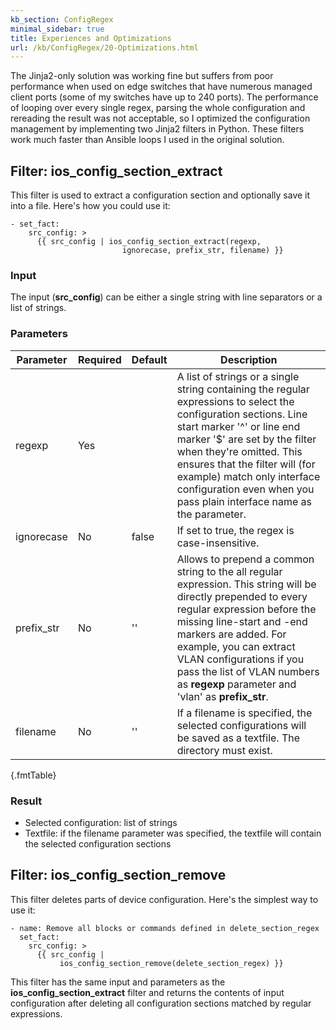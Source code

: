 ```yaml
---
kb_section: ConfigRegex
minimal_sidebar: true
title: Experiences and Optimizations
url: /kb/ConfigRegex/20-Optimizations.html
---
```

The Jinja2-only solution was working fine but suffers from poor performance when used on edge switches that have numerous managed client ports (some of my switches have up to 240 ports). The performance of looping over every single regex, parsing the whole configuration and rereading the result was not acceptable, so I optimized the configuration management by implementing two Jinja2 filters in Python. These filters work much faster than Ansible loops I used in the original solution.

## Filter: ios\_config\_section\_extract

This filter is used to extract a configuration section and optionally save it into a file. Here's how you could use it:

    - set_fact:
        src_config: >
          {{ src_config | ios_config_section_extract(regexp,
                             ignorecase, prefix_str, filename) }}

### Input

The input (**src\_config**) can be either a single string with line separators or a list of strings.

### Parameters

|Parameter|Required|Default|Description|
|---|---|---|---|
|regexp| Yes | | A list of strings or a single string containing the regular expressions to select the configuration sections. Line start marker '^' or line end marker '$' are set by the filter when they're omitted. This ensures that the filter will (for example) match only interface configuration even when you pass plain interface name as the parameter.|
|ignorecase| No | false | If set to true, the regex is case-insensitive.|
|prefix_str| No  | '' | Allows to prepend a common string to the all regular expression. This string will be directly prepended to every regular expression before the missing line-start and -end markers are added. For example, you can extract VLAN configurations if you pass the list of VLAN numbers as **regexp** parameter and 'vlan' as **prefix_str**.|
|filename| No | '' | If a filename is specified, the selected configurations will be saved as a textfile. The directory must exist.|
{.fmtTable}

### Result

* Selected configuration: list of strings
* Textfile: if the filename parameter was specified, the textfile will contain the selected configuration sections

## Filter: ios\_config\_section\_remove

This filter deletes parts of device configuration. Here's the simplest way to use it:

    - name: Remove all blocks or commands defined in delete_section_regex
      set_fact:
        src_config: >
          {{ src_config |
               ios_config_section_remove(delete_section_regex) }}

This filter has the same input and parameters as the **ios\_config\_section\_extract** filter and returns the contents of input configuration after deleting all configuration sections matched by regular expressions.

